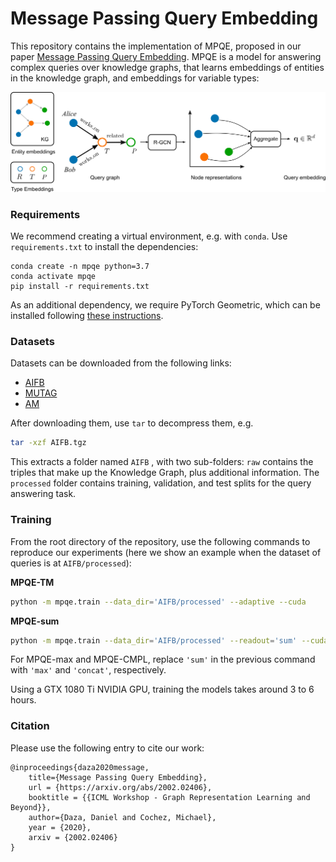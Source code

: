 # Message Passing Query Embedding

This repository contains the implementation of MPQE, proposed in our paper [Message Passing Query Embedding](https://arxiv.org/abs/2002.02406). MPQE is  a model for answering complex queries over knowledge graphs, that learns embeddings of entities in the knowledge graph, and embeddings for variable types:



<div align="center">
<img src='img/qrgcn.png'>
</div>


### Requirements

We recommend creating a virtual environment, e.g. with `conda`. Use `requirements.txt` to install the dependencies:

```
conda create -n mpqe python=3.7
conda activate mpqe
pip install -r requirements.txt
```

As an additional dependency, we require PyTorch Geometric, which can be installed following [these instructions](https://github.com/rusty1s/pytorch_geometric#installation).



### Datasets

Datasets can be downloaded from the following links:

- [AIFB](https://surfdrive.surf.nl/files/index.php/s/2pX8SqAPH4Zm8D0/download)
- [MUTAG](https://surfdrive.surf.nl/files/index.php/s/i5WQLIzxqZSQlnN/download)
- [AM](https://surfdrive.surf.nl/files/index.php/s/7Z7z48HHqAwenls/download)

After downloading them, use `tar` to decompress them, e.g.

```sh
tar -xzf AIFB.tgz
```

This extracts a folder named `AIFB` , with two sub-folders: `raw` contains the triples that make up the Knowledge Graph, plus additional information. The `processed` folder contains training, validation, and test splits for the query answering task.



### Training

From the root directory of the repository, use the following commands to reproduce our experiments (here we show an example when the dataset of queries is at `AIFB/processed`):

**MPQE-TM**

```sh
python -m mpqe.train --data_dir='AIFB/processed' --adaptive --cuda
```

**MPQE-sum**

```sh
python -m mpqe.train --data_dir='AIFB/processed' --readout='sum' --cuda
```

For MPQE-max and MPQE-CMPL, replace `'sum'` in the previous command with `'max'` and `'concat'`, respectively.



Using a GTX 1080 Ti NVIDIA GPU, training the models takes around 3 to 6 hours.

### Citation

Please use the following entry to cite our work:

```
@inproceedings{daza2020message,
    title={Message Passing Query Embedding},
    url = {https://arxiv.org/abs/2002.02406},
    booktitle = {{ICML Workshop - Graph Representation Learning and Beyond}},
    author={Daza, Daniel and Cochez, Michael},
    year = {2020},
    arxiv = {2002.02406}
}
```
